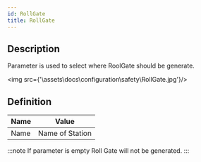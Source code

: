 ```yaml
---
id: RollGate
title: RollGate
---
```


## Description

Parameter is used to select where RoolGate should be generate.

<img src={'\\assets\\docs\\configuration\\safety\\RollGate.jpg'}/>

## Definition

| Name              |      Value
| -------------     | :-----------:
| Name              | Name of Station 

:::note
If parameter is empty Roll Gate will not be generated.
:::